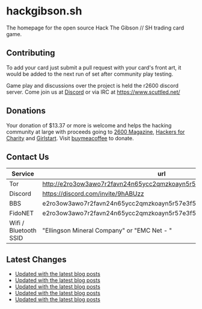 # hackgibson.sh
The homepage for the open source Hack The Gibson // SH trading card game.


## Contributing

To add your card just submit a pull request with your card's front art, it would be added to the next run of set after community play testing.

Game play and discussions over the project is held the r2600 discord server. Come join us at [Discord](https://discord.com/invite/9hABUzz) or via IRC at https://www.scuttled.net/


## Donations

Your donation of $13.37 or more is welcome and helps the hacking community at large with proceeds going to [2600 Magazine](https://2600.com/), [Hackers for Charity](https://hackersforcharity.org) and [Girlstart](https://girlstart.org).  Visit [buymeacoffee](https://www.buymeacoffee.com/hackgibson.sh) to donate.


## Contact Us

Service | url
-|-
Tor | http://e2ro3ow3awo7r2favn24n65ycc2qmzkoayn5r57e3f56nvjwdcgg32ad.onion
Discord | https://discord.com/invite/9hABUzz
BBS | e2ro3ow3awo7r2favn24n65ycc2qmzkoayn5r57e3f56nvjwdcgg32ad.onion:23
FidoNET | e2ro3ow3awo7r2favn24n65ycc2qmzkoayn5r57e3f56nvjwdcgg32ad.onion:24554
Wifi / Bluetooth SSID | "Ellingson Mineral Company" or "EMC Net - <fidonet address>"

## Latest Changes
<!-- BLOG-POST-LIST:START -->
- [Updated with the latest blog posts](https://github.com/DFW2600/hackgibson.sh/commit/946a2468c6b4e86b0eeb47e8dcbe91d2ad14676d)
- [Updated with the latest blog posts](https://github.com/DFW2600/hackgibson.sh/commit/e95fe46a70a8d072f60ed8f17f3d633ffbf0753e)
- [Updated with the latest blog posts](https://github.com/DFW2600/hackgibson.sh/commit/52db76added761f40f7347c436ffcf52db4d3826)
- [Updated with the latest blog posts](https://github.com/DFW2600/hackgibson.sh/commit/2303534aed0c7327f20b57674954eab1bb71c4c9)
- [Updated with the latest blog posts](https://github.com/DFW2600/hackgibson.sh/commit/67f800670b4de954be623b12184d04b4ece4407e)
<!-- BLOG-POST-LIST:END -->
